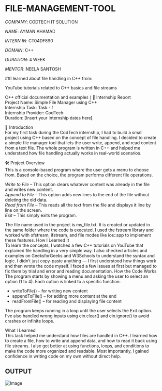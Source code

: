 # FILE-MANAGEMENT-TOOL

*COMPANY*: CODTECH IT SOLUTION 

*NAME*: AYMAN AHAMAD

*INTERN IN*: CT04DF890

*DOMAIN*: C++

*DURATION*: 4 WEEK

*MENTOR*: NEELA SANTOSH

##I learned about file handling in C++ from:

YouTube tutorials related to C++ basics and file streams

C++ official documentation and examples
(
📄 Internship Report  
Project Name: Simple File Manager using C++  
Internship Task: Task - 1  
Internship Provider: CodTech  
Duration: [Insert your internship dates here]

👋 Introduction  
For my first task during the CodTech internship, I had to build a small project using C++ based on the concept of file handling. I decided to create a simple file manager tool that lets the user write, append, and read content from a text file. The whole program is written in C++ and helped me understand how file handling actually works in real-world scenarios.

🛠 Project Overview  
This is a console-based program where the user gets a menu to choose from. Based on the choice, the program performs different file operations.

 *Write to File* – This option clears whatever content was already in the file and writes new content.  
 *Append to File* – This option adds new lines to the end of the file without deleting the old data.  
 *Read from File* – This reads all the text from the file and displays it line by line on the screen.  
 *Exit* – This simply exits the program.

The file name used in the project is my_file.txt. It is created or updated in the same folder where the code is executed. I used the fstream library and worked with ofstream, ifstream, and file modes like ios::app to implement these features.
 How I Learned It  
To learn the concepts, I watched a few C++ tutorials on YouTube that explained file handling in a very simple way. I also checked articles and examples on GeeksforGeeks and W3Schools to understand the syntax and logic. I didn’t just copy-paste anything — I first understood how things work and then wrote the code myself. I faced a few issues at first but managed to fix them by trial and error and reading documentation.
 How the Code Works  
The program starts by showing a menu and asking the user to select an option (1 to 4). Each option is linked to a specific function:
- writeToFile() – for writing new content
- appendToFile() – for adding more content at the end
- readFromFile() – for reading and displaying file content

The program keeps running in a loop until the user selects the Exit option. I’ve also handled wrong inputs using cin.clear() and cin.ignore() to avoid crashes or infinite loops.

 What I Learned  
This task helped me understand how files are handled in C++. I learned how to create a file, how to write and append data, and how to read it back using file streams. I also got better at using functions, loops, and conditions to make the code more organized and readable. Most importantly, I gained confidence in writing code on my own without direct help.


 ## OUTPUT
 
 
 ![Image](https://github.com/user-attachments/assets/1e2cfd3b-882b-4cc7-92d0-f3d40c11ec0e)
